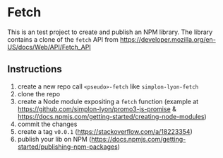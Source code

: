 # Fetch

This is an test project to create and publish an NPM library.
The library contains a clone of the `fetch` API from https://developer.mozilla.org/en-US/docs/Web/API/Fetch_API

## Instructions

1. create a new repo call `<pseudo>-fetch` like `simplon-lyon-fetch`
2. clone the repo
3. create a Node module expositing a `fetch` function (example at https://github.com/simplon-lyon/promo3-js-promise & https://docs.npmjs.com/getting-started/creating-node-modules)
4. commit the changes
5. create a tag `v0.0.1` (https://stackoverflow.com/a/18223354)
6. publish your lib on NPM (https://docs.npmjs.com/getting-started/publishing-npm-packages) 

